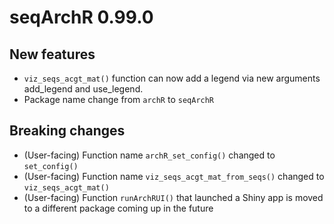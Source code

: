 # seqArchR 0.99.0

## New features
* `viz_seqs_acgt_mat()` function can now add a legend via new arguments 
   add_legend and use_legend.
* Package name change from `archR` to `seqArchR`


## Breaking changes
* (User-facing) Function name `archR_set_config()` changed to `set_config()`
* (User-facing) Function name `viz_seqs_acgt_mat_from_seqs()` changed to 
  `viz_seqs_acgt_mat()`
* (User-facing) Function `runArchRUI()` that launched a Shiny app is moved to 
  a different package coming up in the future
